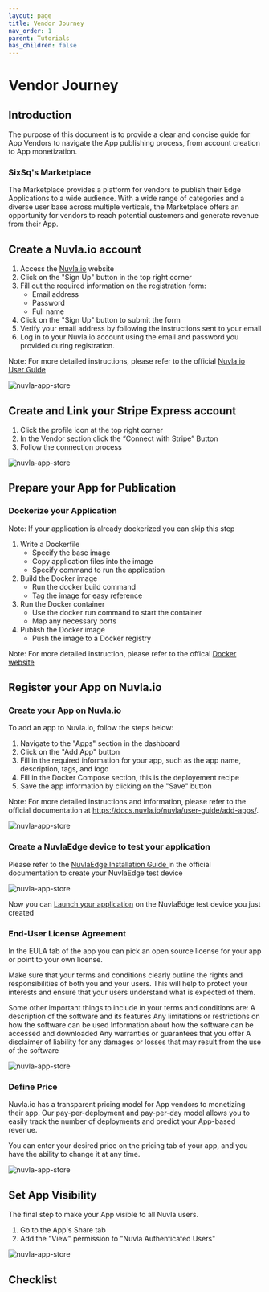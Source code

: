 ```yaml
---
layout: page
title: Vendor Journey
nav_order: 1
parent: Tutorials
has_children: false
---
```


# Vendor Journey
## Introduction

The purpose of this document is to provide a clear and concise guide for App Vendors to navigate the App publishing process, from account creation to App monetization.

### SixSq's Marketplace
The Marketplace provides a platform for vendors to publish their Edge Applications to a wide audience. With a wide range of categories and a diverse user base across multiple verticals, the Marketplace offers an opportunity for vendors to reach potential customers and generate revenue from their App.

## Create a Nuvla.io account
1. Access the [Nuvla.io](https://nuvla.io) website 
2. Click on the "Sign Up" button in the top right corner
3. Fill out the required information on the registration form:
    * Email address
    * Password
    * Full name
4. Click on the "Sign Up" button to submit the form
5. Verify your email address by following the instructions sent to your email
6. Log in to your Nuvla.io account using the email and password you provided during registration.

Note: For more detailed instructions, please refer to the official [ Nuvla.io User Guide ](https://docs.nuvla.io/nuvla/user-guide/sign-up-in/)

![nuvla-app-store](/assets/img/nuvla-sign-up.png)

## Create and Link your Stripe Express account
1. Click the profile icon at the top right corner
2. In the Vendor section click the “Connect with Stripe” Button
3. Follow the connection process

![nuvla-app-store](/assets/img/nuvla-stripe.png)

## Prepare your App for Publication

### Dockerize your Application

Note: If your application is already dockerized you can skip this step

1. Write a Dockerfile
    * Specify the base image
    * Copy application files into the image
    * Specify command to run the application
2. Build the Docker image
    * Run the docker build command
    * Tag the image for easy reference
3. Run the Docker container
    * Use the docker run command to start the container
    * Map any necessary ports
4. Publish the Docker image
    * Push the image to a Docker registry

Note: For more detailed instruction, please refer to the offical [ Docker website ](https://docs.docker.com/get-started/)



## Register your App on Nuvla.io
### Create your App on Nuvla.io
To add an app to Nuvla.io, follow the steps below:

1. Navigate to the "Apps" section in the dashboard
2. Click on the "Add App" button
3. Fill in the required information for your app, such as the app name, description, tags, and logo
4. Fill in the Docker Compose section, this is the deployement recipe
5. Save the app information by clicking on the "Save" button

Note: For more detailed instructions and information, please refer to the official documentation at https://docs.nuvla.io/nuvla/user-guide/add-apps/.

![nuvla-app-store](/assets/img/nuvla-new-app.png)

### Create a NuvlaEdge device to test your application

Please refer to the [ NuvlaEdge Installation Guide ](https://docs.nuvla.io/nuvlaedge/installation/install-with-compose-files/) in the official documentation to create your NuvlaEdge test device

![nuvla-app-store](/assets/img/nuvla-new-edge.png)

Now you can [ Launch your application](https://docs.nuvla.io/nuvla/user-guide/run-app/) on the NuvlaEdge test device you just created


### End-User License Agreement

In the EULA tab of the app you can pick an open source license for your app or point to your own license. 

Make sure that your terms and conditions clearly outline the rights and responsibilities of both you and your users. This will help to protect your interests and ensure that your users understand what is expected of them.

Some other important things to include in your terms and conditions are:
A description of the software and its features
Any limitations or restrictions on how the software can be used
Information about how the software can be accessed and downloaded
Any warranties or guarantees that you offer
A disclaimer of liability for any damages or losses that may result from the use of the software

![nuvla-app-store](/assets/img/nuvla-license.png)

### Define Price
Nuvla.io has a transparent pricing model for App vendors to monetizing their app. Our pay-per-deployment and pay-per-day model allows you to easily track the number of deployments and predict your App-based revenue.

You can enter your desired price on the pricing tab of your app, and you have the ability to change it at any time.

![nuvla-app-store](/assets/img/nuvla-pricing.png)

## Set App Visibility

The final step to make your App visible to all Nuvla users.
1. Go to the App's Share tab
2. Add the "View" permission to "Nuvla Authenticated Users"

![nuvla-app-store](/assets/img/nuvla-sharing.png)

## Checklist